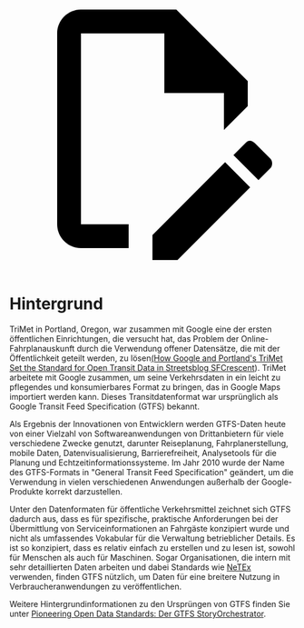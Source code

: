 <a class="pencil-link" href="https://github.com/MobilityData/gtfs.org/edit/main/docs/background.md" title="Edit this page" target="_blank">
    <svg class="pencil" xmlns="http://www.w3.org/2000/svg" viewBox="0 0 24 24"><path d="M10 20H6V4h7v5h5v3.1l2-2V8l-6-6H6c-1.1 0-2 .9-2 2v16c0 1.1.9 2 2 2h4v-2m10.2-7c.1 0 .3.1.4.2l1.3 1.3c.2.2.2.6 0 .8l-1 1-2.1-2.1 1-1c.1-.1.2-.2.4-.2m0 3.9L14.1 23H12v-2.1l6.1-6.1 2.1 2.1Z"/></svg>
  </a>

# Hintergrund

TriMet in Portland, Oregon, war zusammen mit Google eine der ersten öffentlichen Einrichtungen, die versucht hat, das Problem der Online-Fahrplanauskunft durch die Verwendung offener Datensätze, die mit der Öffentlichkeit geteilt werden, zu lösen[(How Google and Portland's TriMet Set the Standard for Open Transit Data in Streetsblog SFCrescent](https://sf.streetsblog.org/2010/01/05/how-google-and-portlands-trimet-set-the-standard-for-open-transit-data/)). TriMet arbeitete mit Google zusammen, um seine Verkehrsdaten in ein leicht zu pflegendes und konsumierbares Format zu bringen, das in Google Maps importiert werden kann. Dieses Transitdatenformat war ursprünglich als Google Transit Feed Specification (GTFS) bekannt.

Als Ergebnis der Innovationen von Entwicklern werden GTFS-Daten heute von einer Vielzahl von Softwareanwendungen von Drittanbietern für viele verschiedene Zwecke genutzt, darunter Reiseplanung, Fahrplanerstellung, mobile Daten, Datenvisualisierung, Barrierefreiheit, Analysetools für die Planung und Echtzeitinformationssysteme. Im Jahr 2010 wurde der Name des GTFS-Formats in "General Transit Feed Specification" geändert, um die Verwendung in vielen verschiedenen Anwendungen außerhalb der Google-Produkte korrekt darzustellen.

Unter den Datenformaten für öffentliche Verkehrsmittel zeichnet sich GTFS dadurch aus, dass es für spezifische, praktische Anforderungen bei der Übermittlung von Serviceinformationen an Fahrgäste konzipiert wurde und nicht als umfassendes Vokabular für die Verwaltung betrieblicher Details. Es ist so konzipiert, dass es relativ einfach zu erstellen und zu lesen ist, sowohl für Menschen als auch für Maschinen. Sogar Organisationen, die intern mit sehr detaillierten Daten arbeiten und dabei Standards wie [NeTEx](https://netex-cen.eu/) verwenden, finden GTFS nützlich, um Daten für eine breitere Nutzung in Verbraucheranwendungen zu veröffentlichen.

Weitere Hintergrundinformationen zu den Ursprüngen von GTFS finden Sie unter [Pioneering Open Data Standards: Der GTFS StoryOrchestrator](https://beyondtransparency.org/chapters/part-2/pioneering-open-data-standards-the-gtfs-story/).
